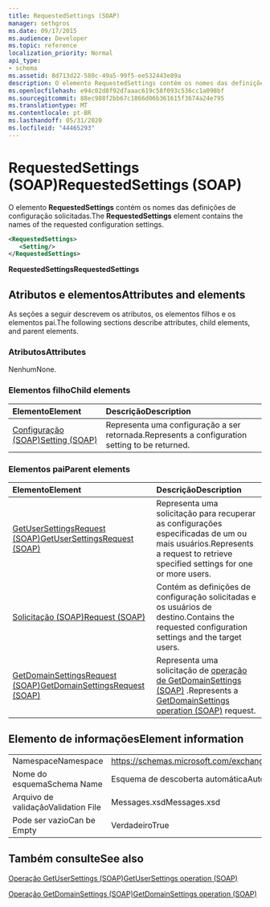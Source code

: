 ```yaml
---
title: RequestedSettings (SOAP)
manager: sethgros
ms.date: 09/17/2015
ms.audience: Developer
ms.topic: reference
localization_priority: Normal
api_type:
- schema
ms.assetid: 8d713d22-580c-49a5-99f5-ee532443e89a
description: O elemento RequestedSettings contém os nomes das definições de configuração solicitadas.
ms.openlocfilehash: e94c02d8f92d7aaac619c58f093c536cc1a098bf
ms.sourcegitcommit: 88ec988f2bb67c1866d06b361615f3674a24e795
ms.translationtype: MT
ms.contentlocale: pt-BR
ms.lasthandoff: 05/31/2020
ms.locfileid: "44465293"
---
```

# <a name="requestedsettings-soap"></a><span data-ttu-id="d6d35-103">RequestedSettings (SOAP)</span><span class="sxs-lookup"><span data-stu-id="d6d35-103">RequestedSettings (SOAP)</span></span>

<span data-ttu-id="d6d35-104">O elemento **RequestedSettings** contém os nomes das definições de configuração solicitadas.</span><span class="sxs-lookup"><span data-stu-id="d6d35-104">The **RequestedSettings** element contains the names of the requested configuration settings.</span></span> 
  
```XML
<RequestedSettings>
   <Setting/>
</RequestedSettings>
```

 <span data-ttu-id="d6d35-105">**RequestedSettings**</span><span class="sxs-lookup"><span data-stu-id="d6d35-105">**RequestedSettings**</span></span>
## <a name="attributes-and-elements"></a><span data-ttu-id="d6d35-106">Atributos e elementos</span><span class="sxs-lookup"><span data-stu-id="d6d35-106">Attributes and elements</span></span>

<span data-ttu-id="d6d35-107">As seções a seguir descrevem os atributos, os elementos filhos e os elementos pai.</span><span class="sxs-lookup"><span data-stu-id="d6d35-107">The following sections describe attributes, child elements, and parent elements.</span></span>
  
### <a name="attributes"></a><span data-ttu-id="d6d35-108">Atributos</span><span class="sxs-lookup"><span data-stu-id="d6d35-108">Attributes</span></span>

<span data-ttu-id="d6d35-109">Nenhum</span><span class="sxs-lookup"><span data-stu-id="d6d35-109">None.</span></span>
  
### <a name="child-elements"></a><span data-ttu-id="d6d35-110">Elementos filho</span><span class="sxs-lookup"><span data-stu-id="d6d35-110">Child elements</span></span>

|<span data-ttu-id="d6d35-111">**Elemento**</span><span class="sxs-lookup"><span data-stu-id="d6d35-111">**Element**</span></span>|<span data-ttu-id="d6d35-112">**Descrição**</span><span class="sxs-lookup"><span data-stu-id="d6d35-112">**Description**</span></span>|
|:-----|:-----|
|[<span data-ttu-id="d6d35-113">Configuração (SOAP)</span><span class="sxs-lookup"><span data-stu-id="d6d35-113">Setting (SOAP)</span></span>](setting-soap.md) <br/> |<span data-ttu-id="d6d35-114">Representa uma configuração a ser retornada.</span><span class="sxs-lookup"><span data-stu-id="d6d35-114">Represents a configuration setting to be returned.</span></span>  <br/> |
   
### <a name="parent-elements"></a><span data-ttu-id="d6d35-115">Elementos pai</span><span class="sxs-lookup"><span data-stu-id="d6d35-115">Parent elements</span></span>

|<span data-ttu-id="d6d35-116">**Elemento**</span><span class="sxs-lookup"><span data-stu-id="d6d35-116">**Element**</span></span>|<span data-ttu-id="d6d35-117">**Descrição**</span><span class="sxs-lookup"><span data-stu-id="d6d35-117">**Description**</span></span>|
|:-----|:-----|
|[<span data-ttu-id="d6d35-118">GetUserSettingsRequest (SOAP)</span><span class="sxs-lookup"><span data-stu-id="d6d35-118">GetUserSettingsRequest (SOAP)</span></span>](getusersettingsrequest-soap.md) <br/> |<span data-ttu-id="d6d35-119">Representa uma solicitação para recuperar as configurações especificadas de um ou mais usuários.</span><span class="sxs-lookup"><span data-stu-id="d6d35-119">Represents a request to retrieve specified settings for one or more users.</span></span>  <br/> |
|[<span data-ttu-id="d6d35-120">Solicitação (SOAP)</span><span class="sxs-lookup"><span data-stu-id="d6d35-120">Request (SOAP)</span></span>](request-soap.md) <br/> |<span data-ttu-id="d6d35-121">Contém as definições de configuração solicitadas e os usuários de destino.</span><span class="sxs-lookup"><span data-stu-id="d6d35-121">Contains the requested configuration settings and the target users.</span></span>  <br/> |
|[<span data-ttu-id="d6d35-122">GetDomainSettingsRequest (SOAP)</span><span class="sxs-lookup"><span data-stu-id="d6d35-122">GetDomainSettingsRequest (SOAP)</span></span>](getdomainsettingsrequest-soap.md) <br/> |<span data-ttu-id="d6d35-123">Representa uma solicitação de [operação de GetDomainSettings (SOAP)](getdomainsettings-operation-soap.md) .</span><span class="sxs-lookup"><span data-stu-id="d6d35-123">Represents a [GetDomainSettings operation (SOAP)](getdomainsettings-operation-soap.md) request.</span></span>  <br/> |
   
## <a name="element-information"></a><span data-ttu-id="d6d35-124">Elemento de informações</span><span class="sxs-lookup"><span data-stu-id="d6d35-124">Element information</span></span>

|||
|:-----|:-----|
|<span data-ttu-id="d6d35-125">Namespace</span><span class="sxs-lookup"><span data-stu-id="d6d35-125">Namespace</span></span>  <br/> |https://schemas.microsoft.com/exchange/2010/Autodiscover  <br/> |
|<span data-ttu-id="d6d35-126">Nome do esquema</span><span class="sxs-lookup"><span data-stu-id="d6d35-126">Schema Name</span></span>  <br/> |<span data-ttu-id="d6d35-127">Esquema de descoberta automática</span><span class="sxs-lookup"><span data-stu-id="d6d35-127">Autodiscover schema</span></span>  <br/> |
|<span data-ttu-id="d6d35-128">Arquivo de validação</span><span class="sxs-lookup"><span data-stu-id="d6d35-128">Validation File</span></span>  <br/> |<span data-ttu-id="d6d35-129">Messages.xsd</span><span class="sxs-lookup"><span data-stu-id="d6d35-129">Messages.xsd</span></span>  <br/> |
|<span data-ttu-id="d6d35-130">Pode ser vazio</span><span class="sxs-lookup"><span data-stu-id="d6d35-130">Can be Empty</span></span>  <br/> |<span data-ttu-id="d6d35-131">Verdadeiro</span><span class="sxs-lookup"><span data-stu-id="d6d35-131">True</span></span>  <br/> |
   
## <a name="see-also"></a><span data-ttu-id="d6d35-132">Também consulte</span><span class="sxs-lookup"><span data-stu-id="d6d35-132">See also</span></span>



[<span data-ttu-id="d6d35-133">Operação GetUserSettings (SOAP)</span><span class="sxs-lookup"><span data-stu-id="d6d35-133">GetUserSettings operation (SOAP)</span></span>](getusersettings-operation-soap.md)
  
[<span data-ttu-id="d6d35-134">Operação GetDomainSettings (SOAP)</span><span class="sxs-lookup"><span data-stu-id="d6d35-134">GetDomainSettings operation (SOAP)</span></span>](getdomainsettings-operation-soap.md)

